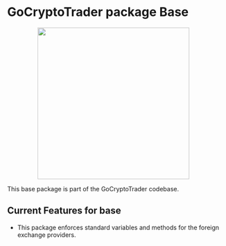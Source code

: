 # GoCryptoTrader package Base

<img src="/common/gctlogo.png?raw=true" width="350px" height="350px" hspace="70">



This base package is part of the GoCryptoTrader codebase.

## Current Features for base

+ This package enforces standard variables and methods for the foreign exchange
providers.


